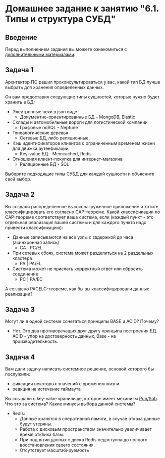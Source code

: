 # Домашнее задание к занятию "6.1. Типы и структура СУБД"

## Введение

Перед выполнением задания вы можете ознакомиться с 
[дополнительными материалами](https://github.com/netology-code/virt-homeworks/tree/master/additional/README.md).

## Задача 1

Архитектор ПО решил проконсультироваться у вас, какой тип БД 
лучше выбрать для хранения определенных данных.

Он вам предоставил следующие типы сущностей, которые нужно будет хранить в БД:

- Электронные чеки в json виде
  * Документно-ориентированные БД - MongoDB, Elastic
- Склады и автомобильные дороги для логистической компании
  * Графовые noSQL - Neptune
- Генеалогические деревья
  * Сетевые БД, либо реляционные. 
- Кэш идентификаторов клиентов с ограниченным временем жизни для движка аутенфикации
  * Key-value БД - Memcached, Redis
- Отношения клиент-покупка для интернет-магазина
  * Реляционные БД - SQL

Выберите подходящие типы СУБД для каждой сущности и объясните свой выбор.

## Задача 2

Вы создали распределенное высоконагруженное приложение и хотите классифицировать его согласно 
CAP-теореме. Какой классификации по CAP-теореме соответствует ваша система, если 
(каждый пункт - это отдельная реализация вашей системы и для каждого пункта надо привести классификацию):

- Данные записываются на все узлы с задержкой до часа (асинхронная запись)
  * CA | PC/EL
- При сетевых сбоях, система может разделиться на 2 раздельных кластера
  * PA | PA/EL
- Система может не прислать корректный ответ или сбросить соединение
  * PC | PA/EC

А согласно PACELC-теореме, как бы вы классифицировали данные реализации?

## Задача 3

Могут ли в одной системе сочетаться принципы BASE и ACID? Почему?
 * Нет. Это два противоречащих друг другу принципа построения БД. ACID - упор на достоверность данных, Base - на производительность.

## Задача 4

Вам дали задачу написать системное решение, основой которого бы послужили:

- фиксация некоторых значений с временем жизни
- реакция на истечение таймаута

Вы слышали о key-value хранилище, которое имеет механизм [Pub/Sub](https://habr.com/ru/post/278237/). 
Что это за система? Какие минусы выбора данной системы?
  * Redis:
    - Данные хранятся в оперативной памяти, в случае отказа данные будут утеряны.
    - Работа с дисковым пространством значительно увеличивает время отклика базы.
    - При поднятии данных с диска Redis недоступна до полного восстановления своего состояния. 
    - Отсутствует масштабируемость